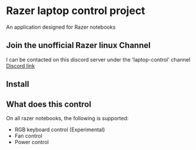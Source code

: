 # Razer laptop control project
An application designed for Razer notebooks

## Join the unofficial Razer linux Channel
I can be contacted on this discord server under the 'laptop-control' channel
[Discord link](https://discord.gg/GdHKf45)

## Install

## What does this control
On all razer notebooks, the following is supported:
* RGB keyboard control (Experimental)
* Fan control
* Power control

